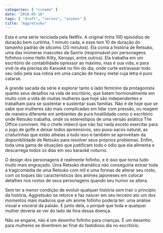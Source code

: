 ```yaml
---
categories: [ "cinema" ]
date: "2018-05-16"
tags: [ "draft", "series", "animes" ]
title: "Aggretsuko"
---
```

Esta é uma série reciclada pela Netflix. A original tinha 100 episódios de duração bem curtinha, 1 minuto cada, e esse tem 10 de duração do tamanho padrão de sitcoms (20 minutos). Ela conta a história de Retsuko, uma das inúmeras mascotes da Sanrio (responsável por personagens fofinhos como Hello Kitty, Keroppi, entre outros). Ela trabalha em um escritório de contabilidade opressor ao máximo, mas é sua vida, e para vivê-la ela precisa do Karaokê no fim do dia, onde curte extravasar todo seu ódio pela sua rotina em uma canção de heavy metal cuja letra é puro catarse.

A grande sacada da série é explorar tanto o lado feminino da protagonista quanto seus desafios na vida de escritório, que batem hormonalmente em muito com a vida de muitas mulheres que hoje são independentes e trabalham para se sustentar e sustentar suas famílias. Não é de hoje que se sabe que mulheres são mais complicadas em lidar com pressão, ou reagem de maneira diferente em ambientes de pura hostilidade como o escritório onde Retsuko trabalha, onde os estereótipos de uma versão asiática The Office convivem. Há o chefe imbecil que não faz nada exceto exercitar para o jogo de golfe e deixar todos apreensivos, seu puxa-sacos natural, as criaturinhas que estão alheias a tudo isso e também se aproveitam da disponibilidade de Retsuko para resolver seus próprios problemas. Enfim, toda uma gama de situações que justificam todo o ódio que ela alimenta e descarrega todos os dias em seu karaokê noturno.

O design dos personagens é realmente fofinho, e é isso que torna tudo muito mais engraçado. Uma Retsuko dramática não conseguiria extrair toda a tragicomédia de uma Retsuko com mil e uma formas de alterar seu rosto, com os toques tão característicos dos animes japoneses em colocar detalhes nos rostos de seus personagens quando seu humor se altera.

Sem ter a menor condição de evoluir qualquer história sem trair o princípio da história, Aggretsuko se retorce e faz nascer em seu terceiro ato um dos momentos mais maduros que um anime fofinho poderia ter: uma análise visual e visceral da paixão. E junto dela, o porquê que toda e qualquer mulher deveria se ver do lado de fora dessa doença.

Não se engane, não é um desenho fofinho para crianças. É um desenho para mulheres se divertirem ao final do fastidioso dia no escritório.
